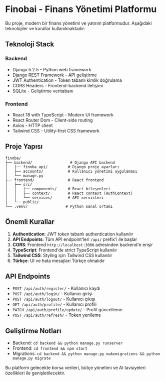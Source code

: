 <!-- Use this file to provide workspace-specific custom instructions to Copilot. For more details, visit https://code.visualstudio.com/docs/copilot/copilot-customization#_use-a-githubcopilotinstructionsmd-file -->

# Finobai - Finans Yönetimi Platformu

Bu proje, modern bir finans yönetimi ve yatırım platformudur. Aşağıdaki teknolojiler ve kurallar kullanılmaktadır:

## Teknoloji Stack

### Backend
- Django 5.2.5 - Python web framework
- Django REST Framework - API geliştirme
- JWT Authentication - Token tabanlı kimlik doğrulama
- CORS Headers - Frontend-backend iletişimi
- SQLite - Geliştirme veritabanı

### Frontend
- React 18 with TypeScript - Modern UI framework
- React Router Dom - Client-side routing
- Axios - HTTP client
- Tailwind CSS - Utility-first CSS framework

## Proje Yapısı

```
finoba/
├── backend/                 # Django API backend
│   ├── finoba_api/         # Django proje ayarları
│   ├── accounts/           # Kullanıcı yönetimi uygulaması
│   └── manage.py
├── frontend/               # React frontend
│   ├── src/
│   │   ├── components/     # React bileşenleri
│   │   ├── context/        # React context (AuthContext)
│   │   └── services/       # API servisleri
│   └── public/
└── .venv/                 # Python sanal ortamı
```

## Önemli Kurallar

1. **Authentication**: JWT token tabanlı authentication kullanılır
2. **API Endpoints**: Tüm API endpoint'leri `/api/` prefix'i ile başlar
3. **CORS**: Frontend `http://localhost:3000` adresinden backend'e erişir
4. **TypeScript**: Frontend'de strict TypeScript kullanılır
5. **Tailwind CSS**: Styling için Tailwind CSS kullanılır
6. **Türkçe**: UI ve hata mesajları Türkçe olmalıdır

## API Endpoints

- `POST /api/auth/register/` - Kullanıcı kaydı
- `POST /api/auth/login/` - Kullanıcı girişi
- `POST /api/auth/logout/` - Kullanıcı çıkışı
- `GET /api/auth/profile/` - Kullanıcı profili
- `PATCH /api/auth/profile/update/` - Profil güncelleme
- `POST /api/auth/refresh/` - Token yenileme

## Geliştirme Notları

- Backend: `cd backend && python manage.py runserver`
- Frontend: `cd frontend && npm start`
- Migrations: `cd backend && python manage.py makemigrations && python manage.py migrate`

Bu platform gelecekte borsa verileri, bütçe yönetimi ve AI tavsiyeleri özellikleri ile genişletilecektir.
